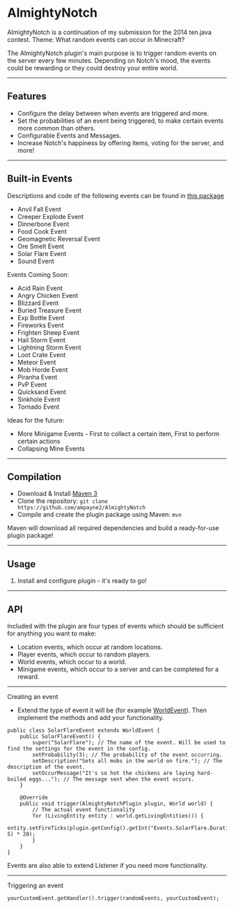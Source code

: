 AlmightyNotch
=============

AlmightyNotch is a continuation of my submission for the 2014 ten.java contest.
Theme: What random events can occur in Minecraft?

The AlmightyNotch plugin's main purpose is to trigger random events on the server every few minutes.
Depending on Notch's mood, the events could be rewarding or they could destroy your entire world.

---------------------------------------

Features
--------

- Configure the delay between when events are triggered and more.
- Set the probabilities of an event being triggered, to make certain events more common than others.
- Configurable Events and Messages.
- Increase Notch's happiness by offering items, voting for the server, and more!

---------------------------------------

Built-in Events
---------------

Descriptions and code of the following events can be found in [this package](https://github.com/ampayne2/AlmightyNotch/tree/master/src/main/java/me/ampayne2/almightynotch/event)
- Anvil Fall Event
- Creeper Explode Event
- Dinnerbone Event
- Food Cook Event
- Geomagnetic Reversal Event
- Ore Smelt Event
- Solar Flare Event
- Sound Event

Events Coming Soon:
- Acid Rain Event
- Angry Chicken Event
- Blizzard Event
- Buried Treasure Event
- Exp Bottle Event
- Fireworks Event
- Frighten Sheep Event
- Hail Storm Event
- Lightning Storm Event
- Loot Crate Event
- Meteor Event
- Mob Horde Event
- Piranha Event
- PvP Event
- Quicksand Event
- Sinkhole Event
- Tornado Event

Ideas for the future:
- More Minigame Events - First to collect a certain item, First to perform certain actions
- Collapsing Mine Events

---------------------------------------

Compilation
-----------

- Download & Install [Maven 3](http://maven.apache.org/download.html)
- Clone the repository: `git clone https://github.com/ampayne2/AlmightyNotch`
- Compile and create the plugin package using Maven: `mvn`

Maven will download all required dependencies and build a ready-for-use plugin package!

---------------------------------------

Usage
-----

1. Install and configure plugin - it's ready to go!

---------------------------------------

API
---

Included with the plugin are four types of events which should be sufficient for anything you want to make:
- Location events, which occur at random locations.
- Player events, which occur to random players.
- World events, which occur to a world.
- Minigame events, which occur to a server and can be completed for a reward.

---

Creating an event
- Extend the type of event it will be (for example [WorldEvent](https://github.com/ampayne2/AlmightyNotch/blob/master/src/main/java/me/ampayne2/almightynotch/event/WorldEvent.java)).
Then implement the methods and add your functionality.
```
public class SolarFlareEvent extends WorldEvent {
    public SolarFlareEvent() {
        super("SolarFlare"); // The name of the event. Will be used to find the settings for the event in the config.
        setProbability(3); // The probability of the event occurring.
        setDescription("Sets all mobs in the world on fire."); // The description of the event.
        setOccurMessage("It's so hot the chickens are laying hard-boiled eggs..."); // The message sent when the event occurs.
    }

    @Override
    public void trigger(AlmightyNotchPlugin plugin, World world) {
        // The actual event functionality
        for (LivingEntity entity : world.getLivingEntities()) {
            entity.setFireTicks(plugin.getConfig().getInt("Events.SolarFlare.Duration", 5) * 20);
        }
    }
}
```
Events are also able to extend Listener if you need more functionality.

---

Triggering an event
```
yourCustomEvent.getHandler().trigger(randomEvents, yourCustomEvent);
```